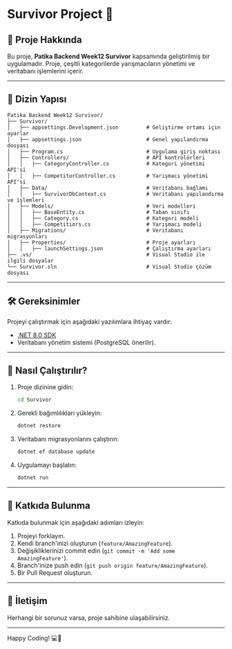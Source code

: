 # Survivor Project 🎯

## 📖 Proje Hakkında
Bu proje, **Patika Backend Week12 Survivor** kapsamında geliştirilmiş bir uygulamadır. Proje, çeşitli kategorilerde yarışmacıların yönetimi ve veritabanı işlemlerini içerir.

---

## 📂 Dizin Yapısı
```
Patika Backend Week12 Survivor/
├── Survivor/
│   ├── appsettings.Development.json         # Geliştirme ortamı için ayarlar
│   ├── appsettings.json                     # Genel yapılandırma dosyası
│   ├── Program.cs                           # Uygulama giriş noktası
│   ├── Controllers/                         # API kontrolörleri
│   │   ├── CategoryController.cs            # Kategori yönetimi API'si
│   │   ├── CompetitorController.cs          # Yarışmacı yönetimi API'si
│   ├── Data/                                # Veritabanı bağlamı
│   │   ├── SurvivorDbContext.cs             # Veritabanı yapılandırma ve işlemleri
│   ├── Models/                              # Veri modelleri
│   │   ├── BaseEntity.cs                    # Taban sınıfı
│   │   ├── Category.cs                      # Kategori modeli
│   │   ├── Competitiors.cs                  # Yarışmacı modeli
│   ├── Migrations/                          # Veritabanı migrasyonları
│   ├── Properties/                          # Proje ayarları
│   │   ├── launchSettings.json              # Çalıştırma ayarları
├── .vs/                                     # Visual Studio ile ilgili dosyalar
└── Survivor.sln                             # Visual Studio çözüm dosyası
```

---

## 🛠 Gereksinimler
Projeyi çalıştırmak için aşağıdaki yazılımlara ihtiyaç vardır:
- [.NET 8.0 SDK](https://dotnet.microsoft.com/)
- Veritabanı yönetim sistemi (PostgreSQL önerilir).

---

## 🚀 Nasıl Çalıştırılır?
1. Proje dizinine gidin:
   ```bash
   cd Survivor
   ```
2. Gerekli bağımlılıkları yükleyin:
   ```bash
   dotnet restore
   ```
3. Veritabanı migrasyonlarını çalıştırın:
   ```bash
   dotnet ef database update
   ```
4. Uygulamayı başlatın:
   ```bash
   dotnet run
   ```

---

## 👥 Katkıda Bulunma
Katkıda bulunmak için aşağıdaki adımları izleyin:
1. Projeyi forklayın.
2. Kendi branch'inizi oluşturun (`feature/AmazingFeature`).
3. Değişikliklerinizi commit edin (`git commit -m 'Add some AmazingFeature'`).
4. Branch'inize push edin (`git push origin feature/AmazingFeature`).
5. Bir Pull Request oluşturun.

---

## 📧 İletişim
Herhangi bir sorunuz varsa, proje sahibine ulaşabilirsiniz.

---

Happy Coding! 💻🚀
